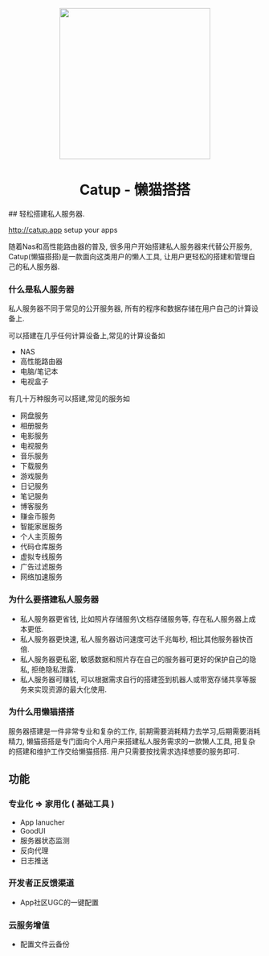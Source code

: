 <p align="center">
  <img width="300px" src="https://catup.app/catup.svg">
</p>

<h1 align="center">Catup - 懒猫搭搭</h1>
## 轻松搭建私人服务器.

http://catup.app  setup your apps 

随着Nas和高性能路由器的普及, 很多用户开始搭建私人服务器来代替公开服务,  Catup(懒猫搭搭)是一款面向这类用户的懒人工具, 让用户更轻松的搭建和管理自己的私人服务器.

### 什么是私人服务器
私人服务器不同于常见的公开服务器, 所有的程序和数据存储在用户自己的计算设备上. 

可以搭建在几乎任何计算设备上,常见的计算设备如
- NAS
- 高性能路由器
- 电脑/笔记本
- 电视盒子

有几十万种服务可以搭建,常见的服务如
- 网盘服务
- 相册服务
- 电影服务
- 电视服务
- 音乐服务
- 下载服务
- 游戏服务
- 日记服务
- 笔记服务
- 博客服务
- 赚金币服务
- 智能家居服务
- 个人主页服务
- 代码仓库服务
- 虚拟专线服务
- 广告过滤服务
- 网络加速服务

### 为什么要搭建私人服务器
- 私人服务器更省钱, 比如照片存储服务\文档存储服务等, 存在私人服务器上成本更低.
- 私人服务器更快速, 私人服务器访问速度可达千兆每秒, 相比其他服务器快百倍.
- 私人服务器更私密, 敏感数据和照片存在自己的服务器可更好的保护自己的隐私, 拒绝隐私泄露.
- 私人服务器可赚钱, 可以根据需求自行的搭建签到机器人或带宽存储共享等服务来实现资源的最大化使用.

### 为什么用懒猫搭搭
服务器搭建是一件非常专业和复杂的工作, 前期需要消耗精力去学习,后期需要消耗精力, 懒猫搭搭是专门面向个人用户来搭建私人服务需求的一款懒人工具, 把复杂的搭建和维护工作交给懒猫搭搭. 用户只需要按找需求选择想要的服务即可.

## 功能
### 专业化 => 家用化 ( 基础工具 )
- App lanucher
- GoodUI
- 服务器状态监测
- 反向代理
- 日志推送
### 开发者正反馈渠道
- App社区UGC的一键配置
### 云服务增值
- 配置文件云备份
